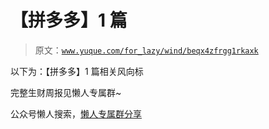 # 【拼多多】1 篇

> 原文：[`www.yuque.com/for_lazy/wind/beqx4zfrgg1rkaxk`](https://www.yuque.com/for_lazy/wind/beqx4zfrgg1rkaxk)

以下为：【拼多多】1 篇相关风向标

完整生财周报见懒人专属群~

公众号懒人搜索，[懒人专属群分享](https://lazybook.fun/#/blog/group)